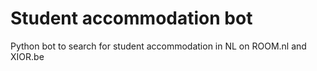 # Student accommodation bot

Python bot to search for student accommodation in NL on ROOM.nl and XIOR.be
